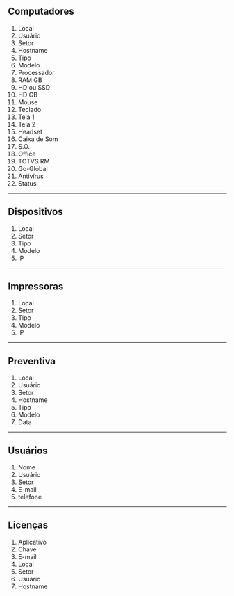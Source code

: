 ## Computadores
 1. Local
 2. Usuário
 3. Setor
 4. Hostname
 5. Tipo
 6. Modelo
 7. Processador
 8. RAM GB
 9. HD ou SSD
 10. HD GB
 11. Mouse
 12. Teclado
 13. Tela 1
 14. Tela 2
 15. Headset
 16. Caixa de Som
 17. S.O.
 18. Office
 19. TOTVS RM
 20. Go-Global
 21. Antivírus
 22. Status
***
## Dispositivos
1. Local
2. Setor
3. Tipo
4. Modelo
5. IP
***
## Impressoras
1. Local
2. Setor
3. Tipo
4. Modelo
5. IP
***
## Preventiva
 1. Local
 2. Usuário
 3. Setor
 4. Hostname
 5. Tipo
 6. Modelo
 7. Data
***
## Usuários
1. Nome
2. Usuário
3. Setor
4. E-mail
5. telefone

***
## Licenças
1. Aplicativo
2. Chave
3. E-mail
4. Local
5. Setor
6. Usuário
7. Hostname


 
